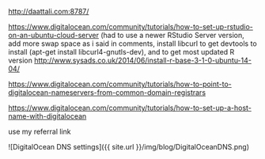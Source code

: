 http://daattali.com:8787/

https://www.digitalocean.com/community/tutorials/how-to-set-up-rstudio-on-an-ubuntu-cloud-server (had to use a newer RStudio Server version, add more swap space as i said in comments, install libcurl to get devtools to install (apt-get install libcurl4-gnutls-dev), and to get most updated R version http://www.sysads.co.uk/2014/06/install-r-base-3-1-0-ubuntu-14-04/ 

https://www.digitalocean.com/community/tutorials/how-to-point-to-digitalocean-nameservers-from-common-domain-registrars

https://www.digitalocean.com/community/tutorials/how-to-set-up-a-host-name-with-digitalocean

use my referral link

![DigitalOcean DNS settings]({{ site.url }}/img/blog/DigitalOceanDNS.png)
